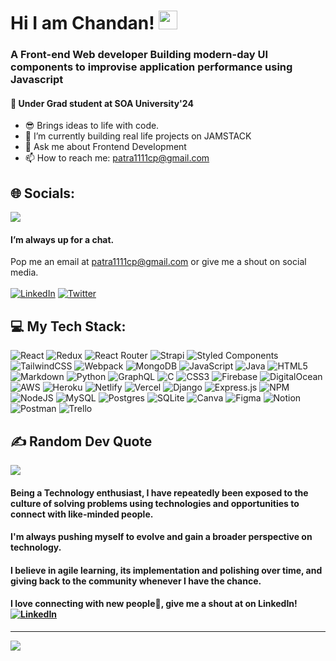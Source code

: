 # Hi I am Chandan! <img src="https://raw.githubusercontent.com/aemmadi/aemmadi/master/wave.gif" width="30">

### A Front-end Web developer Building modern-day UI components to improvise application performance using Javascript
#### :diamond_shape_with_a_dot_inside: Under Grad student at **SOA University'24**

- 😎 Brings ideas to life with code.
- 🔭 I’m currently building real life projects on JAMSTACK
- 💬 Ask me about Frontend Development
- 📫 How to reach me: <a href="mailto:patra1111cp@gmail.com">patra1111cp@gmail.com</a>

## 🌐 Socials: 
[![](https://visitcount.itsvg.in/api?id=Patrachandan&icon=5&color=7)](https://visitcount.itsvg.in)
#### I’m always up for a chat.
Pop me an email at <a href="mailto:patra1111cp@gmail.com">patra1111cp@gmail.com</a>
or give me a shout on social media. <br><br>
[![LinkedIn](https://img.shields.io/badge/LinkedIn-%230077B5.svg?logo=linkedin&logoColor=white)](https://linkedin.com/in/chandanpatra)
[![Twitter](https://img.shields.io/badge/Twitter-%231DA1F2.svg?logo=Twitter&logoColor=white)](https://twitter.com/samyakkhatua) 

## 💻 My Tech Stack:
![React](https://img.shields.io/badge/react-%2320232a.svg?style=flat&logo=react&logoColor=%2361DAFB) ![Redux](https://img.shields.io/badge/redux-%23593d88.svg?style=flat&logo=redux&logoColor=white) ![React Router](https://img.shields.io/badge/React_Router-CA4245?style=flat&logo=react-router&logoColor=white) ![Strapi](https://img.shields.io/badge/strapi-%232E7EEA.svg?style=flat&logo=strapi&logoColor=white) ![Styled Components](https://img.shields.io/badge/styled--components-DB7093?style=flat&logo=styled-components&logoColor=white) ![TailwindCSS](https://img.shields.io/badge/tailwindcss-%2338B2AC.svg?style=flat&logo=tailwind-css&logoColor=white) ![Webpack](https://img.shields.io/badge/webpack-%238DD6F9.svg?style=flat&logo=webpack&logoColor=black) ![MongoDB](https://img.shields.io/badge/MongoDB-%234ea94b.svg?style=flat&logo=mongodb&logoColor=white)
![JavaScript](https://img.shields.io/badge/javascript-%23323330.svg?style=flat&logo=javascript&logoColor=%23F7DF1E) ![Java](https://img.shields.io/badge/java-%23ED8B00.svg?style=flat&logo=java&logoColor=white) ![HTML5](https://img.shields.io/badge/html5-%23E34F26.svg?style=flat&logo=html5&logoColor=white) ![Markdown](https://img.shields.io/badge/markdown-%23000000.svg?style=flat&logo=markdown&logoColor=white) ![Python](https://img.shields.io/badge/python-3670A0?style=flat&logo=python&logoColor=ffdd54) ![GraphQL](https://img.shields.io/badge/-GraphQL-E10098?style=flat&logo=graphql&logoColor=white) ![C](https://img.shields.io/badge/c-%2300599C.svg?style=flat&logo=c&logoColor=white) ![CSS3](https://img.shields.io/badge/css3-%231572B6.svg?style=flat&logo=css3&logoColor=white) ![Firebase](https://img.shields.io/badge/firebase-%23039BE5.svg?style=flat&logo=firebase) ![DigitalOcean](https://img.shields.io/badge/DigitalOcean-%230167ff.svg?style=flat&logo=digitalOcean&logoColor=white) ![AWS](https://img.shields.io/badge/AWS-%23FF9900.svg?style=flat&logo=amazon-aws&logoColor=white) ![Heroku](https://img.shields.io/badge/heroku-%23430098.svg?style=flat&logo=heroku&logoColor=white) ![Netlify](https://img.shields.io/badge/netlify-%23000000.svg?style=flat&logo=netlify&logoColor=#00C7B7) ![Vercel](https://img.shields.io/badge/vercel-%23000000.svg?style=flat&logo=vercel&logoColor=white) ![Django](https://img.shields.io/badge/django-%23092E20.svg?style=flat&logo=django&logoColor=white) ![Express.js](https://img.shields.io/badge/express.js-%23404d59.svg?style=flat&logo=express&logoColor=%2361DAFB) ![NPM](https://img.shields.io/badge/NPM-%23000000.svg?style=flat&logo=npm&logoColor=white) ![NodeJS](https://img.shields.io/badge/node.js-6DA55F?style=flat&logo=node.js&logoColor=white) ![MySQL](https://img.shields.io/badge/mysql-%2300f.svg?style=flat&logo=mysql&logoColor=white) ![Postgres](https://img.shields.io/badge/postgres-%23316192.svg?style=flat&logo=postgresql&logoColor=white) ![SQLite](https://img.shields.io/badge/sqlite-%2307405e.svg?style=flat&logo=sqlite&logoColor=white) ![Canva](https://img.shields.io/badge/Canva-%2300C4CC.svg?style=flat&logo=Canva&logoColor=white) 	![Figma](https://img.shields.io/badge/figma-%23F24E1E.svg?style=flat&logo=figma&logoColor=white) ![Notion](https://img.shields.io/badge/Notion-%23000000.svg?style=flat&logo=notion&logoColor=white) ![Postman](https://img.shields.io/badge/Postman-FF6C37?style=flat&logo=postman&logoColor=white) ![Trello](https://img.shields.io/badge/Trello-%23026AA7.svg?style=flat&logo=Trello&logoColor=white)

<!-- ## 📊 GitHub Stats: -->
<!-- ![](https://github-readme-stats.vercel.app/api?username=samyakkhatua&theme=white&hide_border=false&include_all_commits=false&count_private=false)<br/> -->
<!-- ![](https://github-readme-streak-stats.herokuapp.com/?user=samyakkhatua&theme=white&hide_border=false)<br/>
 -->
## ✍️ Random Dev Quote
![](https://quotes-github-readme.vercel.app/api?type=horizontal&theme=dark)

#### Being a Technology enthusiast, I have repeatedly been exposed to the culture of solving problems using technologies and opportunities to connect with like-minded people.
#### I'm always pushing myself to evolve and gain a broader perspective on technology.
#### I believe in agile learning, its implementation and polishing over time, and giving back to the community whenever I have the chance.
#### I love connecting with new people🙂, give me a shout at on LinkedIn! [![LinkedIn](https://img.shields.io/badge/LinkedIn-%230077B5.svg?logo=linkedin&logoColor=white)](https://linkedin.com/in/samyakkhatua)

---
[![](https://visitcount.itsvg.in/api?id=samyakkhatua&icon=5&color=7)](https://visitcount.itsvg.in)
